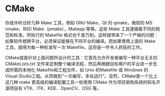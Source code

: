 # CMake

你或许听过好几种 Make 工具，例如 GNU Make，Qt 的 qmake，微软的 MS nmake，BSD Make（pmake），Makepp 等等。这些 Make 工具遵循着不同的规范和标准，所执行的 Makefile 格式也千差万别。这样就带来了一个严峻的问题：如果软件想跨平台，必须保证能够在不同平台的编译。而如果使用上面的 Make 工具，就得为每一种标准写一次 Makefile，这将是一件令人抓狂的工作。

CMake就是针对上面问题所设计的工具：它首先允许开发者编写一种平台无关的 CMakeLists.txt 文件来定制整个编译流程，然后再根据目标用户的平台进一步生成所需的本地化 Makefile和工程文件，如 Unix 的Makefile 或 Windows 的 Visual Studio工程。从而做到“一次编写，多处运行”。显然，CMake是一个比上述几种 make 更高级的编译配置工具一些使用 CMake 作为项目架构系统的知名开源项目有 VTK、ITK、KDE、OpenCV、OSG 等。

